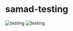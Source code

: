 # samad-testing
<img src="https://shehza-d.github.io/samad-testing/" alt="testing">
 
 <img src="https://shehza-d.github.io/samad-testing/images/image3.png" alt="testing">